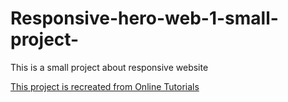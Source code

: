 # Responsive-hero-web-1-small-project-
This is a small project about responsive website

<a href="https://www.youtube.com/watch?v=28i0RVamsVE&t=797s">This project is recreated from Online Tutorials</a>
